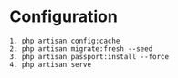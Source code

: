 # Configuration

    1. php artisan config:cache
    2. php artisan migrate:fresh --seed
    3. php artisan passport:install --force
    4. php artisan serve
